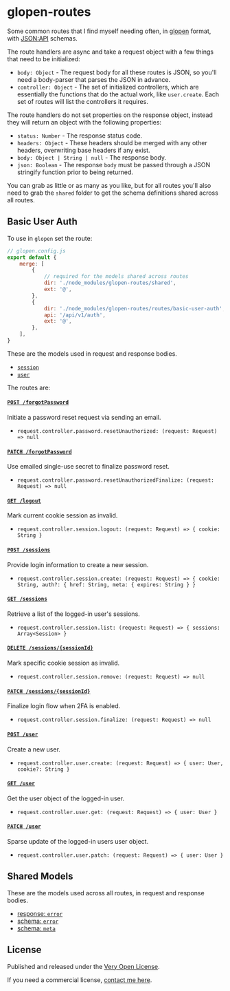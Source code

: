 # glopen-routes

Some common routes that I find myself needing often, in [glopen](https://github.com/saibotsivad/glopen) format, with [JSON:API](https://jsonapi.org/) schemas.

The route handlers are async and take a request object with a few things that need to be initialized:

- `body: Object` - The request body for all these routes is JSON, so you'll need a body-parser that parses the JSON in advance.
- `controller: Object` - The set of initialized controllers, which are essentially the functions that do the actual work, like `user.create`. Each set of routes will list the controllers it requires.

The route handlers do not set properties on the response object, instead they will return an object with the following properties:

- `status: Number` - The response status code.
- `headers: Object` - These headers should be merged with any other headers, overwriting base headers if any exist.
- `body: Object | String | null` - The response body.
- `json: Boolean` - The response `body` must be passed through a JSON stringify function prior to being returned.

You can grab as little or as many as you like, but for all routes you'll also need to grab the `shared` folder to get the schema definitions shared across all routes.

## Basic User Auth

To use in `glopen` set the route:

```js
// glopen.config.js
export default {
	merge: [
		{
			// required for the models shared across routes
			dir: './node_modules/glopen-routes/shared',
			ext: '@',
		},
		{
			dir: './node_modules/glopen-routes/routes/basic-user-auth',
			api: '/api/v1/auth',
			ext: '@',
		},
	],
}
```

These are the models used in request and response bodies.

- [`session`](./routes/basic-user-auth/components/schemas/session.@.js)
- [`user`](./routes/basic-user-auth/components/schemas/user.@.js)

The routes are:

#### [`POST /forgotPassword`](./routes/basic-user-auth/paths/forgotPassword/post.@.js)

Initiate a password reset request via sending an email.

- `request.controller.password.resetUnauthorized: (request: Request) => null`

#### [`PATCH /forgotPassword`](./routes/basic-user-auth/paths/forgotPassword/patch.@.js)

Use emailed single-use secret to finalize password reset.

- `request.controller.password.resetUnauthorizedFinalize: (request: Request) => null`

#### [`GET /logout`](./routes/basic-user-auth/paths/logout/get.@.js)

Mark current cookie session as invalid.

- `request.controller.session.logout: (request: Request) => { cookie: String }`

#### [`POST /sessions`](./routes/basic-user-auth/paths/sessions/post.@.js)

Provide login information to create a new session.

- `request.controller.session.create: (request: Request) => { cookie: String, auth?: { href: String, meta: { expires: String } }`

#### [`GET /sessions`](./routes/basic-user-auth/paths/sessions/get.@.js)

Retrieve a list of the logged-in user's sessions.

- `request.controller.session.list: (request: Request) => { sessions: Array<Session> }`

#### [`DELETE /sessions/{sessionId}`](./routes/basic-user-auth/paths/sessions/{sessionId}/delete.@.js)

Mark specific cookie session as invalid.

- `request.controller.session.remove: (request: Request) => null`

#### [`PATCH /sessions/{sessionId}`](./routes/basic-user-auth/paths/sessions/{sessionId}/patch.@.js)

Finalize login flow when 2FA is enabled.

- `request.controller.session.finalize: (request: Request) => null`

#### [`POST /user`](./routes/basic-user-auth/paths/user/post.@.js)

Create a new user.

- `request.controller.user.create: (request: Request) => { user: User, cookie?: String }`

#### [`GET /user`](./routes/basic-user-auth/paths/user/get.@.js)

Get the user object of the logged-in user.

- `request.controller.user.get: (request: Request) => { user: User }`

#### [`PATCH /user`](./routes/basic-user-auth/paths/user/patch.@.js)

Sparse update of the logged-in users user object.

- `request.controller.user.patch: (request: Request) => { user: User }`

## Shared Models

These are the models used across all routes, in request and response bodies.

- [response: `error`](./shared/components/responses/error.@.js)
- [schema: `error`](./shared/components/schemas/error.@.js)
- [schema: `meta`](./shared/components/schemas/meta.@.js)

## License

Published and released under the [Very Open License](http://veryopenlicense.com).

If you need a commercial license, [contact me here](https://davistobias.com/license?software=glopen-routes).
